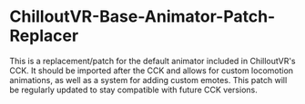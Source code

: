 # ChilloutVR-Base-Animator-Patch-Replacer
This is a replacement/patch for the default animator included in ChilloutVR's CCK.  It should be imported after the CCK and allows for custom locomotion animations, as well as a system for adding custom emotes.  This patch will be regularly updated to stay compatible with future CCK versions.
